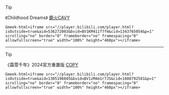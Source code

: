 > [!TIP]
> 《Childhood Dreams》
[鹿火CAVY](https://space.bilibili.com/1839002753)

`Gmeek-html<iframe src="//player.bilibili.com/player.html?isOutside=true&aid=536272003&bvid=BV1KM411f7fm&cid=1343765054&p=1" scrolling="no" border="0" frameborder="no" framespacing="0" allowfullscreen="true" width="100%" height="460px"></iframe>`

---

> [!TIP]
> 《霜雪千年》2024官方重置版
[COPY](https://space.bilibili.com/396194)

`Gmeek-html<iframe src="//player.bilibili.com/player.html?isOutside=true&aid=1305196045&bvid=BV1zM4m1r7JS&cid=1608792581&p=1" scrolling="no" border="0" frameborder="no" framespacing="0" allowfullscreen="true" width="100%" height="460px"></iframe>`
